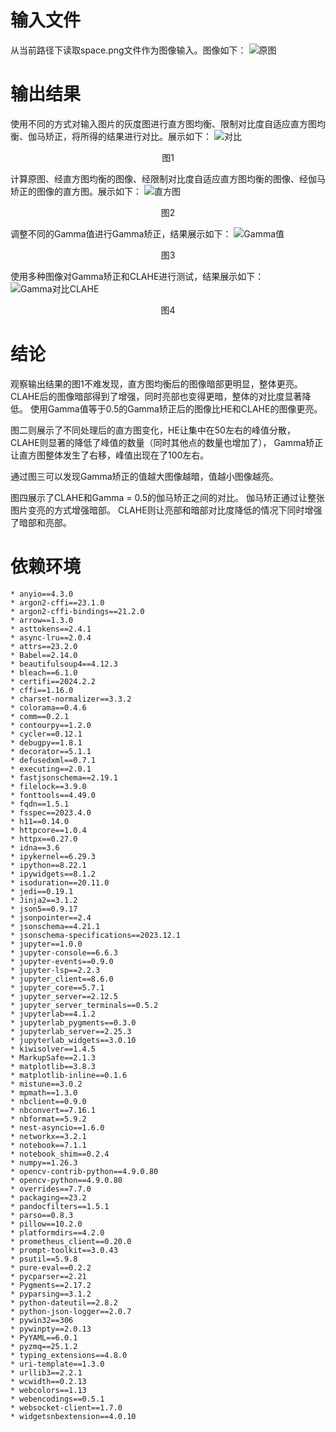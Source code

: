 # 输入文件
从当前路径下读取space.png文件作为图像输入。图像如下：
![原图](space.png)

# 输出结果
使用不同的方式对输入图片的灰度图进行直方图均衡、限制对比度自适应直方图均衡、伽马矫正，将所得的结果进行对比。展示如下：
![对比](Picture.png)
<div style="text-align: center;"> 图1 </div>

计算原图、经直方图均衡的图像、经限制对比度自适应直方图均衡的图像、经伽马矫正的图像的直方图。展示如下：
![直方图](Histogram.png)
<div style="text-align: center;"> 图2 </div>  

调整不同的Gamma值进行Gamma矫正，结果展示如下：
![Gamma值](Gamma.png)  
<div style="text-align: center;"> 图3 </div>

使用多种图像对Gamma矫正和CLAHE进行测试，结果展示如下：
![Gamma对比CLAHE](Gamma_CLAHE.png)  
<div style="text-align: center;"> 图4 </div>

# 结论
观察输出结果的图1不难发现，直方图均衡后的图像暗部更明显，整体更亮。
CLAHE后的图像暗部得到了增强，同时亮部也变得更暗，整体的对比度显著降低。
使用Gamma值等于0.5的Gamma矫正后的图像比HE和CLAHE的图像更亮。 

图二则展示了不同处理后的直方图变化，HE让集中在50左右的峰值分散，
CLAHE则显著的降低了峰值的数量（同时其他点的数量也增加了），
Gamma矫正让直方图整体发生了右移，峰值出现在了100左右。

通过图三可以发现Gamma矫正的值越大图像越暗，值越小图像越亮。

图四展示了CLAHE和Gamma = 0.5的伽马矫正之间的对比。
伽马矫正通过让整张图片变亮的方式增强暗部。
CLAHE则让亮部和暗部对比度降低的情况下同时增强了暗部和亮部。

# 依赖环境 
    * anyio==4.3.0 
    * argon2-cffi==23.1.0         
    * argon2-cffi-bindings==21.2.0  
    * arrow==1.3.0                  
    * asttokens==2.4.1            
    * async-lru==2.0.4            
    * attrs==23.2.0               
    * Babel==2.14.0                 
    * beautifulsoup4==4.12.3  
    * bleach==6.1.0  
    * certifi==2024.2.2  
    * cffi==1.16.0  
    * charset-normalizer==3.3.2  
    * colorama==0.4.6  
    * comm==0.2.1  
    * contourpy==1.2.0  
    * cycler==0.12.1  
    * debugpy==1.8.1  
    * decorator==5.1.1  
    * defusedxml==0.7.1  
    * executing==2.0.1  
    * fastjsonschema==2.19.1  
    * filelock==3.9.0  
    * fonttools==4.49.0    
    * fqdn==1.5.1  
    * fsspec==2023.4.0  
    * h11==0.14.0  
    * httpcore==1.0.4  
    * httpx==0.27.0  
    * idna==3.6  
    * ipykernel==6.29.3  
    * ipython==8.22.1  
    * ipywidgets==8.1.2  
    * isoduration==20.11.0  
    * jedi==0.19.1  
    * Jinja2==3.1.2  
    * json5==0.9.17  
    * jsonpointer==2.4  
    * jsonschema==4.21.1  
    * jsonschema-specifications==2023.12.1  
    * jupyter==1.0.0  
    * jupyter-console==6.6.3  
    * jupyter-events==0.9.0  
    * jupyter-lsp==2.2.3  
    * jupyter_client==8.6.0  
    * jupyter_core==5.7.1  
    * jupyter_server==2.12.5  
    * jupyter_server_terminals==0.5.2  
    * jupyterlab==4.1.2  
    * jupyterlab_pygments==0.3.0  
    * jupyterlab_server==2.25.3  
    * jupyterlab_widgets==3.0.10  
    * kiwisolver==1.4.5  
    * MarkupSafe==2.1.3  
    * matplotlib==3.8.3  
    * matplotlib-inline==0.1.6  
    * mistune==3.0.2  
    * mpmath==1.3.0  
    * nbclient==0.9.0  
    * nbconvert==7.16.1  
    * nbformat==5.9.2  
    * nest-asyncio==1.6.0  
    * networkx==3.2.1  
    * notebook==7.1.1  
    * notebook_shim==0.2.4  
    * numpy==1.26.3  
    * opencv-contrib-python==4.9.0.80  
    * opencv-python==4.9.0.80  
    * overrides==7.7.0  
    * packaging==23.2  
    * pandocfilters==1.5.1  
    * parso==0.8.3  
    * pillow==10.2.0  
    * platformdirs==4.2.0  
    * prometheus_client==0.20.0  
    * prompt-toolkit==3.0.43  
    * psutil==5.9.8  
    * pure-eval==0.2.2  
    * pycparser==2.21  
    * Pygments==2.17.2  
    * pyparsing==3.1.2  
    * python-dateutil==2.8.2  
    * python-json-logger==2.0.7  
    * pywin32==306  
    * pywinpty==2.0.13  
    * PyYAML==6.0.1  
    * pyzmq==25.1.2  
    * typing_extensions==4.8.0  
    * uri-template==1.3.0  
    * urllib3==2.2.1  
    * wcwidth==0.2.13  
    * webcolors==1.13  
    * webencodings==0.5.1  
    * websocket-client==1.7.0  
    * widgetsnbextension==4.0.10  
